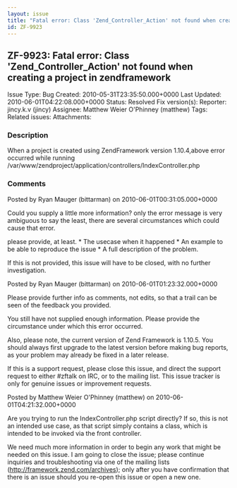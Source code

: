 ```yaml
---
layout: issue
title: "Fatal error: Class 'Zend_Controller_Action' not found when creating a project in zendframework"
id: ZF-9923
---
```


ZF-9923: Fatal error: Class 'Zend\_Controller\_Action' not found when creating a project in zendframework
---------------------------------------------------------------------------------------------------------

 Issue Type: Bug Created: 2010-05-31T23:35:50.000+0000 Last Updated: 2010-06-01T04:22:08.000+0000 Status: Resolved Fix version(s): 
 Reporter:  jincy.k.v (jincy)  Assignee:  Matthew Weier O'Phinney (matthew)  Tags: 
 Related issues: 
 Attachments: 
### Description

When a project is created using ZendFramework version 1.10.4,above error occurred while running /var/www/zendproject/application/controllers/IndexController.php

 

 

### Comments

Posted by Ryan Mauger (bittarman) on 2010-06-01T00:31:05.000+0000

Could you supply a little more information? only the error message is very ambiguous to say the least, there are several circumstances which could cause that error.

please provide, at least. \* The usecase when it happened \* An example to be able to reproduce the issue \* A full description of the problem.

If this is not provided, this issue will have to be closed, with no further investigation.

 

 

Posted by Ryan Mauger (bittarman) on 2010-06-01T01:23:32.000+0000

Please provide further info as comments, not edits, so that a trail can be seen of the feedback you provided.

You still have not supplied enough information. Please provide the circumstance under which this error occurred.

Also, please note, the current version of Zend Framework is 1.10.5. You should always first upgrade to the latest version before making bug reports, as your problem may already be fixed in a later release.

If this is a support request, please close this issue, and direct the support request to either #zftalk on IRC, or to the mailing list. This issue tracker is only for genuine issues or improvement requests.

 

 

Posted by Matthew Weier O'Phinney (matthew) on 2010-06-01T04:21:32.000+0000

Are you trying to run the IndexController.php script directly? If so, this is not an intended use case, as that script simply contains a class, which is intended to be invoked via the front controller.

We need much more information in order to begin any work that might be needed on this issue. I am going to close the issue; please continue inquiries and troubleshooting via one of the mailing lists (<http://framework.zend.com/archives>); only after you have confirmation that there is an issue should you re-open this issue or open a new one.

 

 